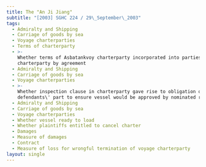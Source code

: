 ```yaml
---
title: The "An Ji Jiang"
subtitle: "[2003] SGHC 224 / 29\_September\_2003"
tags:
  - Admiralty and Shipping
  - Carriage of goods by sea
  - Voyage charterparties
  - Terms of charterparty
  - >-
    Whether terms of Asbatankvoy charterparty incorporated into parties\'
    charterparty by agreement
  - Admiralty and Shipping
  - Carriage of goods by sea
  - Voyage charterparties
  - >-
    Whether inspection clause in charterparty gave rise to obligation on
    defendants\' part to ensure vessel would be approved by nominated refinery
  - Admiralty and Shipping
  - Carriage of goods by sea
  - Voyage charterparties
  - Whether vessel ready to load
  - Whether plaintiffs entitled to cancel charter
  - Damages
  - Measure of damages
  - Contract
  - Measure of loss for wrongful termination of voyage charterparty
layout: single
---
```


